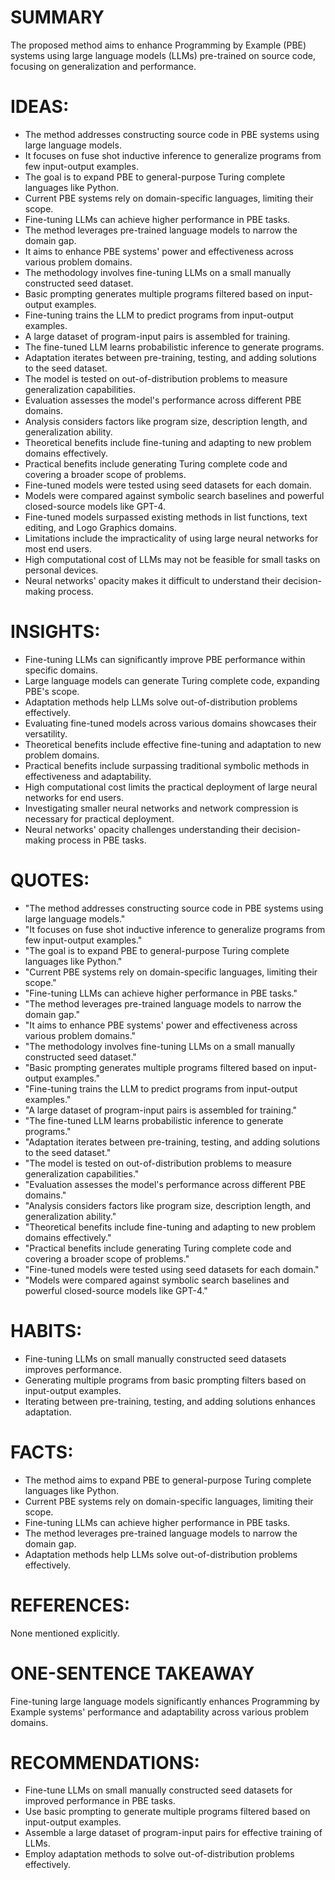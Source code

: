 # SUMMARY
The proposed method aims to enhance Programming by Example (PBE) systems using large language models (LLMs) pre-trained on source code, focusing on generalization and performance.

# IDEAS:
- The method addresses constructing source code in PBE systems using large language models.
- It focuses on fuse shot inductive inference to generalize programs from few input-output examples.
- The goal is to expand PBE to general-purpose Turing complete languages like Python.
- Current PBE systems rely on domain-specific languages, limiting their scope.
- Fine-tuning LLMs can achieve higher performance in PBE tasks.
- The method leverages pre-trained language models to narrow the domain gap.
- It aims to enhance PBE systems' power and effectiveness across various problem domains.
- The methodology involves fine-tuning LLMs on a small manually constructed seed dataset.
- Basic prompting generates multiple programs filtered based on input-output examples.
- Fine-tuning trains the LLM to predict programs from input-output examples.
- A large dataset of program-input pairs is assembled for training.
- The fine-tuned LLM learns probabilistic inference to generate programs.
- Adaptation iterates between pre-training, testing, and adding solutions to the seed dataset.
- The model is tested on out-of-distribution problems to measure generalization capabilities.
- Evaluation assesses the model's performance across different PBE domains.
- Analysis considers factors like program size, description length, and generalization ability.
- Theoretical benefits include fine-tuning and adapting to new problem domains effectively.
- Practical benefits include generating Turing complete code and covering a broader scope of problems.
- Fine-tuned models were tested using seed datasets for each domain.
- Models were compared against symbolic search baselines and powerful closed-source models like GPT-4.
- Fine-tuned models surpassed existing methods in list functions, text editing, and Logo Graphics domains.
- Limitations include the impracticality of using large neural networks for most end users.
- High computational cost of LLMs may not be feasible for small tasks on personal devices.
- Neural networks' opacity makes it difficult to understand their decision-making process.

# INSIGHTS:
- Fine-tuning LLMs can significantly improve PBE performance within specific domains.
- Large language models can generate Turing complete code, expanding PBE's scope.
- Adaptation methods help LLMs solve out-of-distribution problems effectively.
- Evaluating fine-tuned models across various domains showcases their versatility.
- Theoretical benefits include effective fine-tuning and adaptation to new problem domains.
- Practical benefits include surpassing traditional symbolic methods in effectiveness and adaptability.
- High computational cost limits the practical deployment of large neural networks for end users.
- Investigating smaller neural networks and network compression is necessary for practical deployment.
- Neural networks' opacity challenges understanding their decision-making process in PBE tasks.

# QUOTES:
- "The method addresses constructing source code in PBE systems using large language models."
- "It focuses on fuse shot inductive inference to generalize programs from few input-output examples."
- "The goal is to expand PBE to general-purpose Turing complete languages like Python."
- "Current PBE systems rely on domain-specific languages, limiting their scope."
- "Fine-tuning LLMs can achieve higher performance in PBE tasks."
- "The method leverages pre-trained language models to narrow the domain gap."
- "It aims to enhance PBE systems' power and effectiveness across various problem domains."
- "The methodology involves fine-tuning LLMs on a small manually constructed seed dataset."
- "Basic prompting generates multiple programs filtered based on input-output examples."
- "Fine-tuning trains the LLM to predict programs from input-output examples."
- "A large dataset of program-input pairs is assembled for training."
- "The fine-tuned LLM learns probabilistic inference to generate programs."
- "Adaptation iterates between pre-training, testing, and adding solutions to the seed dataset."
- "The model is tested on out-of-distribution problems to measure generalization capabilities."
- "Evaluation assesses the model's performance across different PBE domains."
- "Analysis considers factors like program size, description length, and generalization ability."
- "Theoretical benefits include fine-tuning and adapting to new problem domains effectively."
- "Practical benefits include generating Turing complete code and covering a broader scope of problems."
- "Fine-tuned models were tested using seed datasets for each domain."
- "Models were compared against symbolic search baselines and powerful closed-source models like GPT-4."

# HABITS:
- Fine-tuning LLMs on small manually constructed seed datasets improves performance.
- Generating multiple programs from basic prompting filters based on input-output examples.
- Iterating between pre-training, testing, and adding solutions enhances adaptation.

# FACTS:
- The method aims to expand PBE to general-purpose Turing complete languages like Python.
- Current PBE systems rely on domain-specific languages, limiting their scope.
- Fine-tuning LLMs can achieve higher performance in PBE tasks.
- The method leverages pre-trained language models to narrow the domain gap.
- Adaptation methods help LLMs solve out-of-distribution problems effectively.

# REFERENCES:
None mentioned explicitly.

# ONE-SENTENCE TAKEAWAY
Fine-tuning large language models significantly enhances Programming by Example systems' performance and adaptability across various problem domains.

# RECOMMENDATIONS:
- Fine-tune LLMs on small manually constructed seed datasets for improved performance in PBE tasks.
- Use basic prompting to generate multiple programs filtered based on input-output examples.
- Assemble a large dataset of program-input pairs for effective training of LLMs.
- Employ adaptation methods to solve out-of-distribution problems effectively.